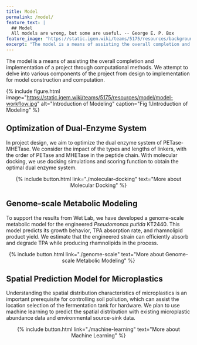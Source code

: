 ```yaml
---
title: Model
permalink: /model/
feature_text: |
  ## Model
  All models are wrong, but some are useful. -- George E. P. Box
feature_image: "https://static.igem.wiki/teams/5175/resources/background/bg-model.jpg"
excerpt: "The model is a means of assisting the overall completion and implementation of a project through computational methods."
---
```


The model is a means of assisting the overall completion and implementation of a project through computational methods.
We attempt to delve into various components of the project from design to implementation for model construction and computation.

{% include figure.html image="https://static.igem.wiki/teams/5175/resources/model/model-workflow.jpg" alt="Introduction of Modeling" caption="Fig 1.Introduction of Modeling" %}

## Optimization of Dual-Enzyme System

In project design, we aim to optimize the dual enzyme system of PETase-MHETase. We consider the impact of the types and lengths of linkers, with the order of PETase and MHETase in the peptide chain. With molecular docking, we use docking simulations and scoring function to obtain the optimal dual enzyme system.

<center>{% include button.html link="./molecular-docking" text="More about Molecular Docking"  %}</center>

## Genome-scale Metabolic Modeling

To support the results from Wet Lab, we have developed a genome-scale metabolic model for the engineered *Pseudomonas putida* KT2440. This model predicts its growth behavior, TPA absorption rate, and rhamnolipid product yield. We estimate that the engineered strain can efficiently absorb and degrade TPA while producing rhamnolipids in the process.

<center>{% include button.html link="./genome-scale" text="More about Genome-scale Metabolic Modeling"  %}</center>


## Spatial Prediction Model for Microplastics

Understanding the spatial distribution characteristics of microplastics is an important prerequisite for controlling soil pollution, which can assist the location selection of the fermentation tank for hardware. We plan to use machine learning to predict the spatial distribution with existing microplastic abundance data and environmental source-sink data.

<center>{% include button.html link="./machine-learning" text="More about Machine Learning"  %}</center>
